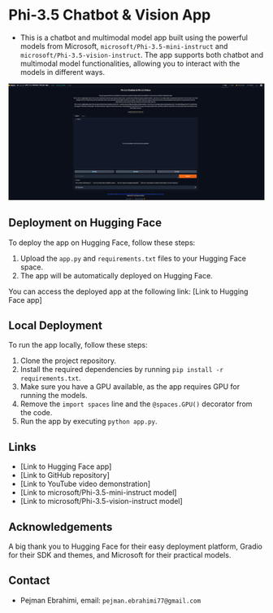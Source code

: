 # Phi-3.5 Chatbot & Vision App

* This is a chatbot and multimodal model app built using the powerful models from Microsoft, `microsoft/Phi-3.5-mini-instruct` and `microsoft/Phi-3.5-vision-instruct`. The app supports both chatbot and multimodal model functionalities, allowing you to interact with the models in different ways.

![UI](UI.png)

## Deployment on Hugging Face

To deploy the app on Hugging Face, follow these steps:

1. Upload the `app.py` and `requirements.txt` files to your Hugging Face space.
2. The app will be automatically deployed on Hugging Face.

You can access the deployed app at the following link: [Link to Hugging Face app]

## Local Deployment

To run the app locally, follow these steps:

1. Clone the project repository.
2. Install the required dependencies by running `pip install -r requirements.txt`.
3. Make sure you have a GPU available, as the app requires GPU for running the models.
4. Remove the `import spaces` line and the `@spaces.GPU()` decorator from the code.
5. Run the app by executing `python app.py`.

## Links

- [Link to Hugging Face app]
- [Link to GitHub repository]
- [Link to YouTube video demonstration]
- [Link to microsoft/Phi-3.5-mini-instruct model]
- [Link to microsoft/Phi-3.5-vision-instruct model]

## Acknowledgements

A big thank you to Hugging Face for their easy deployment platform, Gradio for their SDK and themes, and Microsoft for their practical models.

## Contact
- Pejman Ebrahimi, email: `pejman.ebrahimi77@gmail.com`